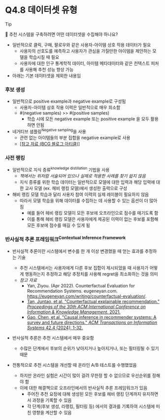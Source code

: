 # Q4.8 데이터셋 유형

> [!Tip]
> 
> 🙋 추천 시스템을 구축하려면 어떤 데이터셋을 수집해야 하나요?

-   일반적으로 클릭, 구매, 팔로우와 같은 사용자-아이템 상호 작용 데이터가 필요
    -   사용자의 선호도를 예측하고 사용자가 관심을 가질만한 아이템을 제안하는 모델을 학습시킬 때 필요
    -   사용자에 대한 인구 통계학적 데이터, 아이템 메타데이터와 같은 컨텍스트 피처를 사용해 추천 성능 향상 가능
-   아래는 기본 데이터셋을 제외한 내용임

### 후보 생성

-   일반적으로 positive example과 negative example로 구성됨
    -   사용자-아이템 상호 작용 이력은 일반적으로 매우 희소함
    -   #(negative samples) >> #(positive samples)
        -   학습 시에 모든 negative example 또는 positive example 을 모두 활용하면 안됨
-   네거티브 샘플링<sup>Negative sampling</sup>을 사용
    -   관련 없는 아이템들의 부분 집합을 negative example로 사용
    -   [[참고 자료 (BCG 블로그 아티클)]](https://www.bcg.com/x/the-multiplier/explaining-negative-sampling-in-recommender-systems)

### 사전 랭킹

-   일반적으로 지식 증류<sup>knowledge distillation</sup> 기법을 사용
    -   *책에서는 위처럼 서술되어 있으나 실제로 적용한 사례를 찾기 쉽지 않음*
    -   지식 증류를 위한 학습 데이터는 일반적으로 모델에 대한 입력과 해당 입력에 대한 교사 모델 (ex. 헤비 랭킹 모델)에서 생성한 출력으로 구성
-   해비 랭킹 모델 학습과 달리 사용자 참여 이력의 실제 레이블이 필요하지 않음
    -   따라서 모델 학습을 위해 데이터를 수집하는 데 사용할 수 있는 옵션이 더 많아짐
        -   예를 들어 헤비 랭킹 모델이 모든 후보에 오프라인으로 점수를 매기도록 함
        -   이를 통해 헤비 랭킹 모델은 사용자에게 제공된 이력이 없는 후보를 포함해 모든 후보에 점수를 매길 수 있게 됨

### 반사실적 추론 프레임워크<sup>Contextual Inference Framework</sup>

-   반사실적 추론이란 시스템에서 변수를 한 개 이상 변경했을 때 얻는 효과를 추정하는 기술
    -   추천 시스템에서는 사용자에게 다른 후보 집합이 제시되었을 때 사용자가 어떻게 행동하는지 추정하고 해당 추정치를 사용해 regret을 최소화하는 것을 의미
    -   *참고 자료*
        -   Yan, Ziyou. (Apr 2022). Counterfactual Evaluation for Recommendation Systems. eugeneyan.com. https://eugeneyan.com/writing/counterfactual-evaluation/.
        -   [Tan, Juntao, et al. "Counterfactual explainable recommendation." *Proceedings of the 30th ACM International Conference on Information & Knowledge Management*. 2021.](https://arxiv.org/abs/2108.10539)
        -   [Gao, Chen, et al. "Causal inference in recommender systems: A survey and future directions." *ACM Transactions on Information Systems* 42.4 (2024): 1-32.](https://arxiv.org/abs/2208.12397)
-   반사실적 추론은 추천 시스템에서 매우 중요함
    -   수많은 단계에서 후보의 순위가 낮아지거나 높아지거나, 또는 필터링될 수 있기 때문

-   전통적으로 추천 시스템을 개선할 때 온라인 A/B 테스트를 수행했었음
    -   하지만 온라인 실험은 시간이 많이 걸려 무한정 할 수 없으므로 우선순위를 정해야 함
    -   이에 대한 해결책으로 오프라인에서의 반사실적 추론 프레임워크가 있음
        -   주어진 추천 요청에 대해 생성된 모든 후보를 헤비 랭킹 단계까지 유지하면서 과정을 기록할 수 있음
        -   각 단계(후보 생성, 리랭킹, 필터링 등) 에서의 결과를 기록하여 시스템에 미친 영향을 계산할 수 있음



